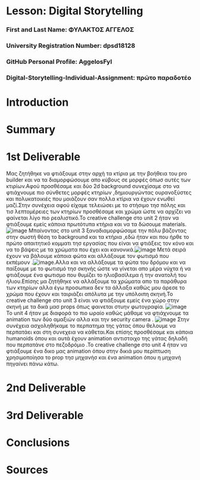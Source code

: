 # Lesson: Digital Storytelling

### First and Last Name: ΦΥΛΑΚΤΟΣ ΑΓΓΕΛΟΣ
### University Registration Number: dpsd18128
### GitHub Personal Profile: AggelosFyl
### Digital-Storytelling-Individual-Assignment: πρώτο παραδοτέο 

# Introduction



# Summary


# 1st Deliverable
Μας ζητήθηκε να φτιάξουμε στην αρχή τα κτίρια με την βοήθεια του pro builder και να τα διαμορφώσουμε απο κύβους σε μορφές όπωσ αυτές των κτιρίων.Αφού προσθέσαμε και δύο 2d background συνεχίσαμε στο να φτιάχνουμε πιο σύνθετες μορφές κτηρίων ,δημιουργώντας ουρανοξύστες και πολυκατοικιές που μοιάζουν σαν πολλα κτίρια να έχουν ενωθεί μαζί.Στην συνέχεια αφού είχαμε τελειώσει με το στήσιμο τησ πόλης και τισ λεπτομέρειες των κτηρίων προσθέσαμε και χρώμα ώστε να αρχίζει να φαίνεται λίγο πιο ρεαλιστικό.Το creative challenge στο unit 2 ήταν να φτιάξουμε εμείς κάποια πρωτότυπα κτήρια και να τα δώσουμε materials.![image](https://user-images.githubusercontent.com/116358622/229201686-de13f25b-fc65-4c55-a5fa-a55b1d0a2ba5.png) 
Μπαίνοντας στο unit 3 ξαναδιαμορφώσαμε την πόλυ βάζοντας στην σωστή θέση το background και τα κτήρια ,εδώ ήταν και που ήρθε το πρώτο απαιτητικό κομματι τησ εργασίας που είναι να φτιάξεις τον κόνο και να το βάψεις με τα χρώματα που έχει και κανονικά.![image](https://user-images.githubusercontent.com/116358622/229202540-9e9a1d69-cf09-40c5-be3e-8d56dbbc9944.png)
Μετά σειρά έχουν να βάλουμε κάποια φώτα και αλλάξουμε τον φωτισμό που εκπέμουν .![image](https://user-images.githubusercontent.com/116358622/229202887-847b121d-ea0e-42bc-baa3-9f0f2420c664.png).Αλλα και να αλλάξουμε τα φώτα του δρόμου και να παίξουμε με το φωτισμό τησ σκηνής ώστε να γίνεται απο μέρα νύχτα ή να φτιάξουμε ένα φωτισμο που θυμίζει το ηλιοβασίλεμα ή την ανατολή του ήλιου.Επίσης μα ζητήθηκε να αλλάξουμε τα χρώματα απο τα παράθυρα των κτηρίων αλλα έγω προσωπικα δεν τα άλλαξα καθώς μου άρεσε το χρώμα που έχουν και ταιριάζει απόλυτα με την υπόλοιπη σκηνή.Το creative challenge στο unit 3 είναι να φτιάξουμε εμείς ένα χώρο στην σκηνή με τα δικά μασ props όπως φαινεται στυην φωτογραφία. ![image](https://user-images.githubusercontent.com/116358622/229203662-7bdbca88-d296-4a88-baec-05ee2700fef3.png)
Το unit 4 ήταν με διαφορά το πιο ωραίο καθώς μάθαμε να φτιάχνουμε τα animation των δύο αμαξιών αλλα και την security camera . ![image](https://user-images.githubusercontent.com/116358622/229204093-40132db1-ee00-4973-a4e3-1350d2575923.png)
Στην συνέχεια ασχοληθήκαμε το περπατημα της γάτας όπου θελουμε να περπατάει και στη συνεχεια να κάθεται.Και επίσης προσθέσαμε και κάποια humanoids όπου και αυτά έχουν animation αντιστοιχο της γάτας δηλαδή που περπατάνε στο πεζοδρόμιο .Το creative challenge στο unit 4 ήταν να φτιάξουμε ένα δικο μας animation όπου στην δικιά μου περίπτωση χρησιμοποίησα το prop τησ μηχανήσ και ένα animation όπου η μηχανή πηγαίνει πάνω κάτω.




# 2nd Deliverable


# 3rd Deliverable 


# Conclusions


# Sources
